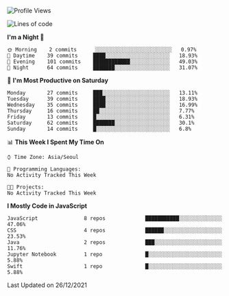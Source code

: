 <!--START_SECTION:waka-->
![Profile Views](http://img.shields.io/badge/Profile%20Views-0-blue)

![Lines of code](https://img.shields.io/badge/From%20Hello%20World%20I%27ve%20Written-54%20Thousand%20lines%20of%20code-blue)

**I'm a Night 🦉** 

```text
🌞 Morning    2 commits      ░░░░░░░░░░░░░░░░░░░░░░░░░   0.97% 
🌆 Daytime    39 commits     ████░░░░░░░░░░░░░░░░░░░░░   18.93% 
🌃 Evening    101 commits    ████████████░░░░░░░░░░░░░   49.03% 
🌙 Night      64 commits     ███████░░░░░░░░░░░░░░░░░░   31.07%

```
📅 **I'm Most Productive on Saturday** 

```text
Monday       27 commits     ███░░░░░░░░░░░░░░░░░░░░░░   13.11% 
Tuesday      39 commits     ████░░░░░░░░░░░░░░░░░░░░░   18.93% 
Wednesday    35 commits     ████░░░░░░░░░░░░░░░░░░░░░   16.99% 
Thursday     16 commits     ██░░░░░░░░░░░░░░░░░░░░░░░   7.77% 
Friday       13 commits     █░░░░░░░░░░░░░░░░░░░░░░░░   6.31% 
Saturday     62 commits     ███████░░░░░░░░░░░░░░░░░░   30.1% 
Sunday       14 commits     █░░░░░░░░░░░░░░░░░░░░░░░░   6.8%

```


📊 **This Week I Spent My Time On** 

```text
⌚︎ Time Zone: Asia/Seoul

💬 Programming Languages: 
No Activity Tracked This Week

🐱‍💻 Projects: 
No Activity Tracked This Week

```

**I Mostly Code in JavaScript** 

```text
JavaScript               8 repos             ███████████░░░░░░░░░░░░░░   47.06% 
CSS                      4 repos             ██████░░░░░░░░░░░░░░░░░░░   23.53% 
Java                     2 repos             ███░░░░░░░░░░░░░░░░░░░░░░   11.76% 
Jupyter Notebook         1 repo              █░░░░░░░░░░░░░░░░░░░░░░░░   5.88% 
Swift                    1 repo              █░░░░░░░░░░░░░░░░░░░░░░░░   5.88%

```



 Last Updated on 26/12/2021
<!--END_SECTION:waka-->
